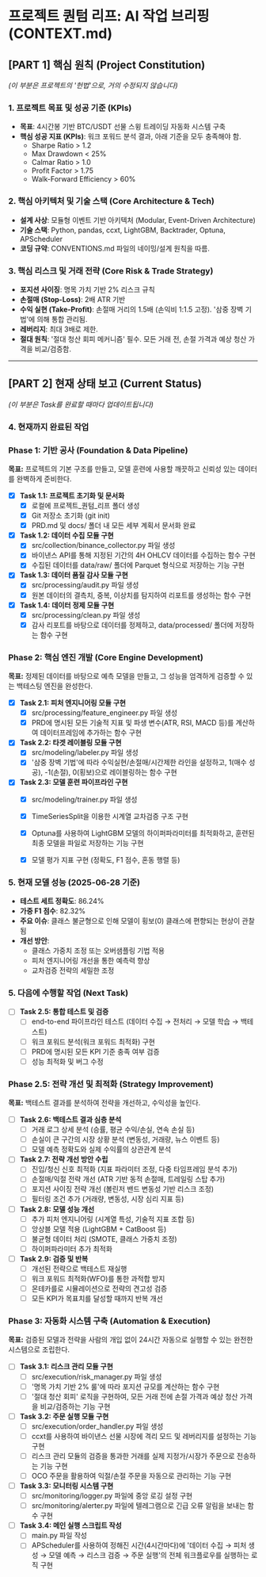 # 프로젝트 퀀텀 리프: AI 작업 브리핑 (CONTEXT.md)

## [PART 1] 핵심 원칙 (Project Constitution)
*(이 부분은 프로젝트의 '헌법'으로, 거의 수정되지 않습니다)*

### 1. 프로젝트 목표 및 성공 기준 (KPIs)
- **목표**: 4시간봉 기반 BTC/USDT 선물 스윙 트레이딩 자동화 시스템 구축
- **핵심 성공 지표 (KPIs)**: 워크 포워드 분석 결과, 아래 기준을 모두 충족해야 함.
  - Sharpe Ratio > 1.2
  - Max Drawdown < 25%
  - Calmar Ratio > 1.0
  - Profit Factor > 1.75
  - Walk-Forward Efficiency > 60%

### 2. 핵심 아키텍처 및 기술 스택 (Core Architecture & Tech)
- **설계 사상**: 모듈형 이벤트 기반 아키텍처 (Modular, Event-Driven Architecture)
- **기술 스택**: Python, pandas, ccxt, LightGBM, Backtrader, Optuna, APScheduler
- **코딩 규약**: CONVENTIONS.md 파일의 네이밍/설계 원칙을 따름.

### 3. 핵심 리스크 및 거래 전략 (Core Risk & Trade Strategy)
- **포지션 사이징**: 명목 가치 기반 2% 리스크 규칙
- **손절매 (Stop-Loss)**: 2배 ATR 기반
- **수익 실현 (Take-Profit)**: 손절매 거리의 1.5배 (손익비 1:1.5 고정). '삼중 장벽 기법'에 의해 통합 관리됨.
- **레버리지**: 최대 3배로 제한.
- **절대 원칙**: '절대 청산 회피 메커니즘' 필수. 모든 거래 전, 손절 가격과 예상 청산 가격을 비교/검증함.

---

## [PART 2] 현재 상태 보고 (Current Status)
*(이 부분은 Task를 완료할 때마다 업데이트됩니다)*

### 4. 현재까지 완료된 작업
### Phase 1: 기반 공사 (Foundation & Data Pipeline)
**목표:** 프로젝트의 기본 구조를 만들고, 모델 훈련에 사용할 깨끗하고 신뢰성 있는 데이터를 완벽하게 준비한다.

- [X] **Task 1.1: 프로젝트 초기화 및 문서화**
    - [X] 로컬에 프로젝트_퀀텀_리프 폴더 생성
    - [X] Git 저장소 초기화 (git init)
    - [X] PRD.md 및 docs/ 폴더 내 모든 세부 계획서 문서화 완료
- [X] **Task 1.2: 데이터 수집 모듈 구현**
    - [X] src/collection/binance_collector.py 파일 생성
    - [X] 바이낸스 API를 통해 지정된 기간의 4H OHLCV 데이터를 수집하는 함수 구현
    - [X] 수집된 데이터를 data/raw/ 폴더에 Parquet 형식으로 저장하는 기능 구현
- [X] **Task 1.3: 데이터 품질 감사 모듈 구현**
    - [X] src/processing/audit.py 파일 생성
    - [X] 원본 데이터의 결측치, 중복, 이상치를 탐지하여 리포트를 생성하는 함수 구현
- [X] **Task 1.4: 데이터 정제 모듈 구현**
    - [X] src/processing/clean.py 파일 생성
    - [X] 감사 리포트를 바탕으로 데이터를 정제하고, data/processed/ 폴더에 저장하는 함수 구현

### Phase 2: 핵심 엔진 개발 (Core Engine Development)
**목표:** 정제된 데이터를 바탕으로 예측 모델을 만들고, 그 성능을 엄격하게 검증할 수 있는 백테스팅 엔진을 완성한다.

- [X] **Task 2.1: 피처 엔지니어링 모듈 구현**
    - [X] src/processing/feature_engineer.py 파일 생성
    - [X] PRD에 명시된 모든 기술적 지표 및 파생 변수(ATR, RSI, MACD 등)를 계산하여 데이터프레임에 추가하는 함수 구현
- [X] **Task 2.2: 타겟 레이블링 모듈 구현**
    - [X] src/modeling/labeler.py 파일 생성
    - [X] '삼중 장벽 기법'에 따라 수익실현/손절매/시간제한 라인을 설정하고, 1(매수 성공), -1(손절), 0(횡보)으로 레이블링하는 함수 구현
- [X] **Task 2.3: 모델 훈련 파이프라인 구현**
    - [X] src/modeling/trainer.py 파일 생성
    - [X] TimeSeriesSplit을 이용한 시계열 교차검증 구조 구현
    - [X] Optuna를 사용하여 LightGBM 모델의 하이퍼파라미터를 최적화하고, 훈련된 최종 모델을 파일로 저장하는 기능 구현
    - [X] 모델 평가 지표 구현 (정확도, F1 점수, 혼동 행렬 등)



### 5. 현재 모델 성능 (2025-06-28 기준)
- **테스트 세트 정확도**: 86.24%
- **가중 F1 점수**: 82.32%
- **주요 이슈**: 클래스 불균형으로 인해 모델이 횡보(0) 클래스에 편향되는 현상이 관찰됨
- **개선 방안**:
  - 클래스 가중치 조정 또는 오버샘플링 기법 적용
  - 피처 엔지니어링 개선을 통한 예측력 향상
  - 교차검증 전략의 세밀한 조정

### 5. 다음에 수행할 작업 (Next Task)

- [ ] **Task 2.5: 통합 테스트 및 검증**
    - [ ] end-to-end 파이프라인 테스트 (데이터 수집 → 전처리 → 모델 학습 → 백테스트)
    - [ ] 워크 포워드 분석(워크 포워드 최적화) 구현
    - [ ] PRD에 명시된 모든 KPI 기준 충족 여부 검증
    - [ ] 성능 최적화 및 버그 수정

### Phase 2.5: 전략 개선 및 최적화 (Strategy Improvement)
**목표:** 백테스트 결과를 분석하여 전략을 개선하고, 수익성을 높인다.

- [ ] **Task 2.6: 백테스트 결과 심층 분석**
    - [ ] 거래 로그 상세 분석 (승률, 평균 수익/손실, 연속 손실 등)
    - [ ] 손실이 큰 구간의 시장 상황 분석 (변동성, 거래량, 뉴스 이벤트 등)
    - [ ] 모델 예측 정확도와 실제 수익률의 상관관계 분석

- [ ] **Task 2.7: 전략 개선 방안 수립**
    - [ ] 진입/청신 신호 최적화 (지표 파라미터 조정, 다중 타임프레임 분석 추가)
    - [ ] 손절매/익절 전략 개선 (ATR 기반 동적 손절매, 트레일링 스탑 추가)
    - [ ] 포지션 사이징 전략 개선 (볼린저 밴드 변동성 기반 리스크 조정)
    - [ ] 필터링 조건 추가 (거래량, 변동성, 시장 심리 지표 등)

- [ ] **Task 2.8: 모델 성능 개선**
    - [ ] 추가 피처 엔지니어링 (시계열 특성, 기술적 지표 조합 등)
    - [ ] 앙상블 모델 적용 (LightGBM + CatBoost 등)
    - [ ] 불균형 데이터 처리 (SMOTE, 클래스 가중치 조정)
    - [ ] 하이퍼파라미터 추가 최적화

- [ ] **Task 2.9: 검증 및 반복**
    - [ ] 개선된 전략으로 백테스트 재실행
    - [ ] 워크 포워드 최적화(WFO)를 통한 과적합 방지
    - [ ] 몬테카를로 시뮬레이션으로 전략의 견고성 검증
    - [ ] 모든 KPI가 목표치를 달성할 때까지 반복 개선

### Phase 3: 자동화 시스템 구축 (Automation & Execution)
**목표:** 검증된 모델과 전략을 사람의 개입 없이 24시간 자동으로 실행할 수 있는 완전한 시스템으로 조립한다.

- [ ] **Task 3.1: 리스크 관리 모듈 구현**
    - [ ] src/execution/risk_manager.py 파일 생성
    - [ ] '명목 가치 기반 2% 룰'에 따라 포지션 규모를 계산하는 함수 구현
    - [ ] '절대 청산 회피' 로직을 구현하여, 모든 거래 전에 손절 가격과 예상 청산 가격을 비교/검증하는 기능 구현
- [ ] **Task 3.2: 주문 실행 모듈 구현**
    - [ ] src/execution/order_handler.py 파일 생성
    - [ ] ccxt를 사용하여 바이낸스 선물 시장에 격리 모드 및 레버리지를 설정하는 기능 구현
    - [ ] 리스크 관리 모듈의 검증을 통과한 거래를 실제 지정가/시장가 주문으로 전송하는 기능 구현
    - [ ] OCO 주문을 활용하여 익절/손절 주문을 자동으로 관리하는 기능 구현
- [ ] **Task 3.3: 모니터링 시스템 구현**
    - [ ] src/monitoring/logger.py 파일에 중앙 로깅 설정 구현
    - [ ] src/monitoring/alerter.py 파일에 텔레그램으로 긴급 오류 알림을 보내는 함수 구현
- [ ] **Task 3.4: 메인 실행 스크립트 작성**
    - [ ] main.py 파일 작성
    - [ ] APScheduler를 사용하여 정해진 시간(4시간마다)에 '데이터 수집 → 피처 생성 → 모델 예측 → 리스크 검증 → 주문 실행'의 전체 워크플로우를 실행하는 로직 구현
